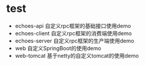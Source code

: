 # test

* echoes-api 自定义rpc框架的基础接口使用demo
* echoes-client 自定义rpc框架的消费端使用demo
* echoes-server 自定义rpc框架的生产端使用demo
* web 自定义SpringBoot的使用demo
* web-tomcat 基于netty的自定义tomcat的使用demo
